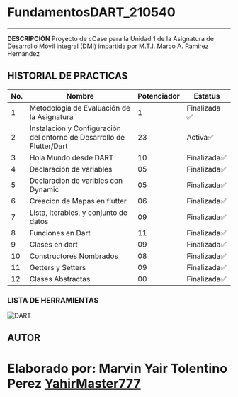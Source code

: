 # FundamentosDART_210540
----
**DESCRIPCIÓN**
Proyecto de cCase para la Unidad 1 de la Asignatura de Desarrollo Móvil integral (DMI) impartida por M.T.I. Marco A. Ramirez Hernandez

## HISTORIAL DE PRACTICAS
|No.|Nombre|Potenciador|Estatus|
|--|--|--|--|
|1|Metodologia de Evaluación de la Asignatura|1|Finalizada ✅|
|2|Instalacion y Configuración del entorno de Desarrollo de Flutter/Dart|23|Activa✅|
|3|Hola Mundo desde DART|10|Finalizada✅|
|4|Declaracion de variables|05|Finalizada✅|
|5|Declaracion de varibles con Dynamic|05|Finalizada✅|
|6|Creacion de Mapas en flutter|06|Finalizada✅|
|7|Lista, Iterables, y conjunto de datos|09|Finalizada✅|
|8|Funciones en Dart|11|Finalizada✅|
|9|Clases en dart|09|Finalizada✅|
|10|Constructores Nombrados|08|Finalizada✅|
|11|Getters y Setters|09|Finalizada✅|
|12|Clases Abstractas|00|Finalizada✅|

### LISTA DE HERRAMIENTAS
![DART](https://img.shields.io/badge/Dart-0175C2?style-for-the-badge&logo=dart&logoColor=white)

## AUTOR
Elaborado por: Marvin Yair Tolentino Perez [YahirMaster777](https://github.com/YahirMaster777)
=========
